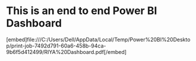 # This is an end to end Power BI Dashboard 
[embed]file:///C:/Users/Dell/AppData/Local/Temp/Power%20BI%20Desktop/print-job-7492d791-60a6-458b-94ca-9b6f5d412499/RIYA%20Dashboard.pdf[/embed]
